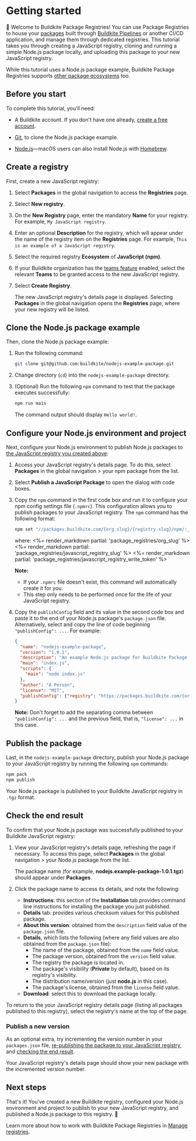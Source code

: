 # Getting started

👋 Welcome to Buildkite Package Registries! You can use Package Registries to house your [packages](/docs/package-registries/background#package-creation-tools) built through [Buildkite Pipelines](/docs/pipelines) or another CI/CD application, and manage them through dedicated registries. This tutorial takes you through creating a JavaScript registry, cloning and running a simple Node.js package locally, and uploading this package to your new JavaScript registry.

While this tutorial uses a Node.js package example, Buildkite Package Registries supports [other package ecosystems](/docs/package-registries/manage-registries#create-a-registry-manage-packages-in-a-registry) too.

## Before you start

To complete this tutorial, you'll need:

- A Buildkite account. If you don't have one already, <a href="<%= url_helpers.signup_path %>">create a free account</a>.

- [Git](https://git-scm.com/downloads), to clone the Node.js package example.

- [Node.js](https://nodejs.org/en/download)—macOS users can also install Node.js with [Homebrew](https://formulae.brew.sh/formula/node).

## Create a registry

First, create a new JavaScript registry:

1. Select **Packages** in the global navigation to access the **Registries** page.
1. Select **New registry**.
1. On the **New Registry** page, enter the mandatory **Name** for your registry. For example, `My JavaScript registry`.
1. Enter an optional **Description** for the registry, which will appear under the name of the registry item on the **Registries** page. For example, `This is an example of a JavaScript registry`.
1. Select the required registry **Ecosystem** of **JavaScript (npm)**.
1. If your Buildkite organization has the [teams feature](/docs/package-registries/permissions) enabled, select the relevant **Teams** to be granted access to the new JavaScript registry.
1. Select **Create Registry**.

    The new JavaScript registry's details page is displayed. Selecting **Packages** in the global navigation opens the **Registries** page, where your new registry will be listed.

## Clone the Node.js package example

Then, clone the Node.js package example:

1. Run the following command:

    ```bash
    git clone git@github.com:buildkite/nodejs-example-package.git
    ```

1. Change directory (`cd`) into the `nodejs-example-package` directory.
1. (Optional) Run the following `npm` command to test that the package executes successfully:

    ```bash
    npm run main
    ```

    The command output should display `Hello world!`.

## Configure your Node.js environment and project

Next, configure your Node.js environment to publish Node.js packages to [the JavaScript registry you created above](#create-a-registry):

1. Access your JavaScript registry's details page. To do this, select **Packages** in the global navigation > your npm package from the list.
1. Select **Publish a JavaScript Package** to open the dialog with code boxes.
1. Copy the `npm` command in the first code box and run it to configure your npm config settings file (`.npmrc`). This configuration allows you to publish packages to your JavaScript registry. The `npm` command has the following format:

    ```bash
    npm set "//packages.buildkite.com/{org.slug}/{registry.slug}/npm/:_authToken" registry-write-token
    ```

    where:
    <%= render_markdown partial: 'package_registries/org_slug' %>
    <%= render_markdown partial: 'package_registries/javascript_registry_slug' %>
    <%= render_markdown partial: 'package_registries/javascript_registry_write_token' %>

    **Note:**
    * If your `.npmrc` file doesn't exist, this command will automatically create it for you.
    * This step only needs to be performed once for the life of your JavaScript registry.

1. Copy the `publishConfig` field and its value in the second code box and paste it to the end of your Node.js package's `package.json` file. Alternatively, select and copy the line of code beginning `"publishConfig": ...`. For example:

    ```json
    {
      "name": "nodejs-example-package",
      "version": "1.0.1",
      "description": "An example Node.js package for Buildkite Package Registries",
      "main": "index.js",
      "scripts": {
        "main": "node index.js"
      },
      "author": "A Person",
      "license": "MIT",
      "publishConfig": {"registry": "https://packages.buildkite.com/{org.slug}/{registry.slug}/npm/"}
    }
    ```

    **Note:** Don't forget to add the separating comma between `"publishConfig": ...` and the previous field, that is, `"license": ...` in this case.

## Publish the package

Last, in the `nodejs-example-package` directory, publish your Node.js package to your JavaScript registry by running the following `npm` commands:

```bash
npm pack
npm publish
```

Your Node.js package is published to your Buildkite JavaScript registry in `.tgz` format.

## Check the end result

To confirm that your Node.js package was successfully published to your Buildkite JavaScript registry:

1. View your JavaScript registry's details page, refreshing the page if necessary. To access this page, select **Packages** in the global navigation > your Node.js package from the list.

    The package name (for example, **nodejs.example-package-1.0.1.tgz**) should appear under **Packages**.

1. Click the package name to access its details, and note the following:
    * **Instructions**: this section of the **Installation** tab provides command line instructions for installing the package you just published.
    * **Details** tab: provides various checksum values for this published package.
    * **About this version**: obtained from the `description` field value of the `package.json` file.
    * **Details**, which lists the following (where any field values are also obtained from the `package.json` file):
        - The name of the package, obtained from the `name` field value.
        - The package version, obtained from the `version` field value.
        - The registry the package is located in.
        - The package's visibility (**Private** by default), based on its registry's visibility.
        - The distribution name/version (just **node.js** in this case).
        - The package's license, obtained from the `license` field value.
    * **Download**: select this to download the package locally.

To return to the your JavaScript registry details page (listing all packages published to this registry), select the registry's name at the top of the page.

### Publish a new version

As an optional extra, try incrementing the version number in your `packages.json` file, [re-publishing the package to your JavaScript registry](#publish-the-package), and [checking the end result](#check-the-end-result).

Your JavaScript registry's details page should show your new package with the incremented version number.

## Next steps

That's it! You've created a new Buildkite registry, configured your Node.js environment and project to publish to your new JavaScript registry, and published a Node.js package to this registry. 🎉

Learn more about how to work with Buildkite Package Registries in [Manage registries](/docs/package-registries/manage-registries).
